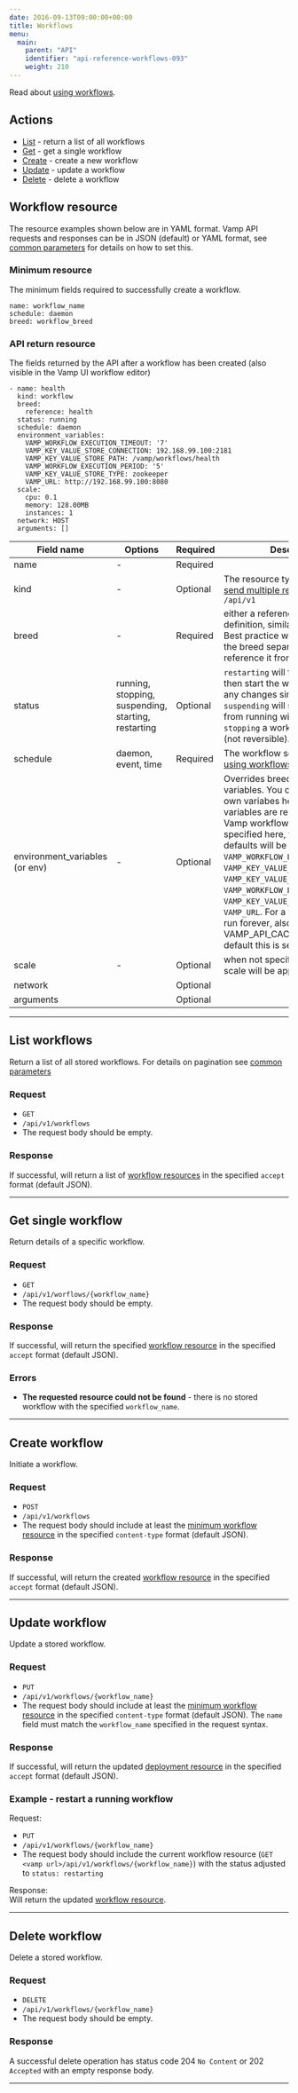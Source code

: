 ```yaml
---
date: 2016-09-13T09:00:00+00:00
title: Workflows
menu:
  main:
    parent: "API"
    identifier: "api-reference-workflows-093"
    weight: 210
---
```

Read about [using workflows](documentation/using-vamp/workflows/).

## Actions
 
 * [List](/documentation/api/v0.9.3/api-workflows/#list-workflows) - return a list of all workflows
 * [Get](/documentation/api/v0.9.3/api-workflows/#get-single-workflow) - get a single workflow
 * [Create](/documentation/api/v0.9.3/api-workflows/#create-workflow) - create a new workflow 
 * [Update](/documentation/api/v0.9.3/api-workflows/#update-workflow) - update a workflow
 * [Delete](/documentation/api/v0.9.3/api-workflows/#delete-workflow) - delete a workflow

## Workflow resource
The resource examples shown below are in YAML format. Vamp API requests and responses can be in JSON (default) or YAML format, see [common parameters](/documentation/api/v0.9.3/using-the-api) for details on how to set this. 

### Minimum resource
The minimum fields required to successfully create a workflow.

```
name: workflow_name
schedule: daemon
breed: workflow_breed
```

### API return resource
The fields returned by the API after a workflow has been created (also visible in the Vamp UI workflow editor)

```
- name: health
  kind: workflow
  breed:
    reference: health
  status: running
  schedule: daemon
  environment_variables:
    VAMP_WORKFLOW_EXECUTION_TIMEOUT: '7'
    VAMP_KEY_VALUE_STORE_CONNECTION: 192.168.99.100:2181
    VAMP_KEY_VALUE_STORE_PATH: /vamp/workflows/health
    VAMP_WORKFLOW_EXECUTION_PERIOD: '5'
    VAMP_KEY_VALUE_STORE_TYPE: zookeeper
    VAMP_URL: http://192.168.99.100:8080
  scale:
    cpu: 0.1
    memory: 128.00MB
    instances: 1
  network: HOST
  arguments: [] 
```

    
Field name  |  Options  |  Required |  Description  
------------|-------|--------|--------
name  | - |   Required |  
kind |  -  | Optional | The resource type. Required to [send multiple resources](/documentation/api/v0.9.3/api-reference/#send-multiple-resources) to `/api/v1`
breed  | - |   Required |  either a reference or inline definition, similar to blueprints. Best practice would be to store the breed separately and reference it from the workflow
status  |  running, stopping, suspending, starting, restarting |   Optional |  `restarting` will first suspend and then start the workflow (applying any changes since last start). `suspending` will stop a workflow from running without deleting it. `stopping` a workflow will delete it (not reversible).
schedule  | daemon, event, time |   Required |  The workflow schedule. See [using workflows - schedules](/documentation/using-vamp/v0.9.3/workflows/#schedules).
environment_variables (or env) | - |   Optional |  Overrides breed environment variables. You can provide your own variabes here. The following variables are required when using Vamp workflow agent, if not specified here, the configured defaults will be applied: `VAMP_WORKFLOW_EXECUTION_TIMEOUT`, `VAMP_KEY_VALUE_STORE_CONNECTION`, `VAMP_KEY_VALUE_STORE_PATH`,  `VAMP_WORKFLOW_EXECUTION_PERIOD`, `VAMP_KEY_VALUE_STORE_TYPE`, `VAMP_URL`. For a workflow that will run forever, also set VAMP_API_CACHE=false (by default this is set to true).
scale  | - |   Optional |  when not specified, the default scale will be applied.    
 network |   |  Optional |
 arguments |    | Optional |    
    
    
------------ 

## List workflows

Return a list of all stored workflows. For details on pagination see [common parameters](/documentation/api/v0.9.3/using-the-api)

### Request
* `GET`
* `/api/v1/workflows`
* The request body should be empty.

### Response
If successful, will return a list of [workflow resources](/documentation/api/v0.9.3/api-workflows/#workflow-resource) in the specified `accept` format (default JSON).

--------------

## Get single workflow

Return details of a specific workflow.

### Request
* `GET`
* `/api/v1/worflows/{workflow_name}`
* The request body should be empty.

### Response
If successful, will return the specified [workflow resource](/documentation/api/v0.9.3/api-workflows/#workflow-resource) in the specified `accept` format (default JSON).

### Errors
* **The requested resource could not be found** - there is no stored workflow with the specified `workflow_name`.

--------------

## Create workflow

Initiate a workflow.

### Request
* `POST` 
* `/api/v1/workflows`
* The request body should include at least the [minimum workflow resource](/documentation/api/v0.9.3/api-workflows/#workflow-resource) in the specified `content-type` format (default JSON). 

### Response
If successful, will return the created [workflow resource](/documentation/api/v0.9.3/api-workflows/#workflow-resource) in the specified `accept` format (default JSON).

--------------

## Update workflow

Update a stored workflow.

### Request
* `PUT`
* `/api/v1/workflows/{workflow_name}`
* The request body should include at least the [minimum workflow resource](/documentation/api/v0.9.3/api-workflows/#workflow-resource) in the specified `content-type` format (default JSON). The `name` field must match the `workflow_name` specified in the request syntax.

### Response
If successful, will return the updated [deployment resource](/documentation/api/v0.9.3/api-deployments/#deployment-resource) in the specified `accept` format (default JSON).

### Example - restart a running workflow
Request:

* `PUT`
* `/api/v1/workflows/{workflow_name}`
* The request body should include the current workflow resource (`GET <vamp url>/api/v1/workflows/{workflow_name}`) with the status adjusted to `status: restarting`

Response:  
Will return the updated [workflow resource](/documentation/api/v0.9.3/api-workflows/#workflow-resource).

--------------

## Delete workflow

Delete a stored workflow.

### Request

* `DELETE`
* `/api/v1/workflows/{workflow_name}`
* The request body should be empty.

### Response
A successful delete operation has status code 204 `No Content` or 202 `Accepted` with an empty response body.

--------------